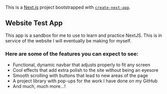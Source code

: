 This is a [Next.js](https://nextjs.org) project bootstrapped with [`create-next-app`](https://nextjs.org/docs/app/api-reference/cli/create-next-app).

## Website Test App
This app is a sandbox for me to use to learn and practice NextJS.
This is in service of the website I will eventually be making for myself.

### Here are some of the features you can expect to see:

- Functional, dynamic navbar that adjusts properly to fit any screen
- Cool effects that add extra polish to the site without being an eyesore
- Smooth scrolling with buttons that lead to new areas of the page
- A project library with pop-ups for the work I have done on my GitHub
- And much, much more...!
